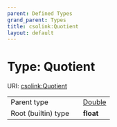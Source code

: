 ```yaml
---
parent: Defined Types
grand_parent: Types
title: csolink:Quotient
layout: default
---
```


# Type: Quotient




URI: [csolink:Quotient](https://w3id.org/csolink/vocab/Quotient)

|  |  |  |
| --- | --- | --- |
| Parent type | | [Double](types/Double.md) |
| Root (builtin) type | | **float** |
